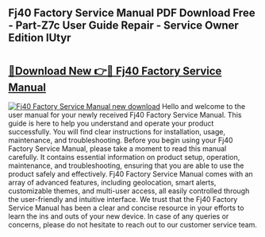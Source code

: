 ## Fj40 Factory Service Manual PDF Download Free - Part-Z7c User Guide Repair - Service Owner Edition lUtyr

# <h2><a href="http://bc33949.oget.top/?id=Fj40+Factory+Service+Manual">🔗Download New 👉🔴 Fj40 Factory Service Manual</a></h2>

[![Fj40 Factory Service Manual new download](https://i.imgur.com/5g1atiW.png)](http://bc33949.oget.top/?id=Fj40+Factory+Service+Manual)
Hello and welcome to the user manual for your newly received Fj40 Factory Service Manual. This guide is here to help you understand and operate your product successfully. You will find clear instructions for installation, usage, maintenance, and troubleshooting. Before you begin using your Fj40 Factory Service Manual, please take a moment to read this manual carefully. It contains essential information on product setup, operation, maintenance, and troubleshooting, ensuring that you are able to use the product safely and effectively. Fj40 Factory Service Manual comes with an array of advanced features, including geolocation, smart alerts, customizable themes, and multi-user access, all easily controlled through the user-friendly and intuitive interface. We trust that the Fj40 Factory Service Manual has been a clear and concise resource in your efforts to learn the ins and outs of your new device. In case of any queries or concerns, please do not hesitate to reach out to our customer service team.
